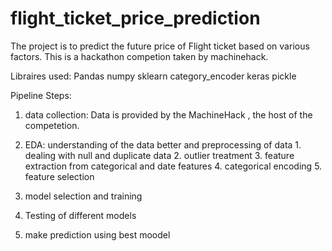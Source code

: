 # flight_ticket_price_prediction

The project is to predict the future price of Flight ticket based on various factors.
This is a hackathon competion taken by machinehack.

Libraires used:
  Pandas
  numpy
  sklearn
  category_encoder
  keras
  pickle

Pipeline Steps:
  1. data collection: Data is provided by the MachineHack , the host of the competetion.
  2. EDA: understanding of the data better and preprocessing of data
          1. dealing with null and duplicate data
          2. outlier treatment
          3. feature extraction from categorical and date features
          4. categorical encoding
          5. feature selection
         
  3. model selection and training
  4. Testing of different models
  5. make prediction using best moodel
